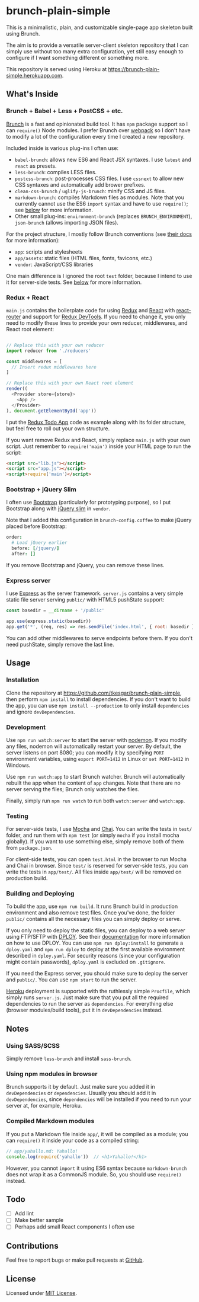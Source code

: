 # brunch-plain-simple

This is a minimalistic, plain, and customizable single-page app skeleton built using Brunch.

The aim is to provide a versatile server-client skeleton repository that I can simply use without too many extra configuration, yet still easy enough to configure if I want something different or something more.

This repository is served using Heroku at https://brunch-plain-simple.herokuapp.com.

## What's Inside

### Brunch + Babel + Less + PostCSS + etc.

[Brunch][brunch] is a fast and opinionated build tool. It has `npm` package support so I can `require()` Node modules. I prefer Brunch over [webpack][webpack] so I don't have to modify a lot of the configuration every time I created a new repository.

Included inside is various plug-ins I often use:
 - `babel-brunch`: allows new ES6 and React JSX syntaxes. I use `latest` and `react` as presets.
 - `less-brunch`: compiles LESS files.
 - `postcss-brunch`: post-processes CSS files. I use `cssnext` to allow new CSS syntaxes and automatically add brower prefixes.
 - `clean-css-brunch` / `uglify-js-brunch`: minify CSS and JS files.
 - `markdown-brunch`: compiles Markdown files as modules. Note that you currently cannot use the ES6 `import` syntax and have to use `require()`; see [below](#notes) for more information.
 - Other small plug-ins: `environment-brunch` (replaces `BRUNCH_ENVIRONMENT`), `json-brunch` (allows importing JSON files).

For the project structure, I mostly follow Brunch conventions (see [their docs][brunch-docs] for more information):
 - `app`: scripts and stylesheets
 - `app/assets`: static files (HTML files, fonts, favicons, etc.)
 - `vendor`: JavaScript/CSS libraries

One main difference is I ignored the root `test` folder, because I intend to use it for server-side tests. See [below](#testing) for more information.

### Redux + React

`main.js` contains the boilerplate code for using [Redux][redux] and [React][react] with [react-router][react-router] and support for [Redux DevTools][redux-devtools]. If you need to change it, you only need to modify these lines to provide your own reducer, middlewares, and React root element:

```js

// Replace this with your own reducer
import reducer from './reducers'

const middlewares = [
  // Insert redux middlewares here
]

// Replace this with your own React root element
render((
  <Provider store={store}>
    <App />
  </Provider>
), document.getElementById('app'))
```

I put the [Redux Todo App][redux-todo] code as example along with its folder structure, but feel free to roll out your own structure.

If you want remove Redux and React, simply replace `main.js` with your own script. Just remember to `require('main')` inside your HTML page to run the script:

```html
<script src="lib.js"></script>
<script src="app.js"></script>
<script>require('main')</script>
```

### Bootstrap + jQuery Slim

I often use [Bootstrap][bootstrap] (particularly for prototyping purpose), so I put Bootstrap along with [jQuery slim][jquery] in `vendor`.

Note that I added this configuration in `brunch-config.coffee` to make jQuery placed before Bootstrap:

```coffee
order:
  # Load jQuery earlier
  before: [/jquery/]
  after: []
```

If you remove Bootstrap and jQuery, you can remove these lines.

### Express server

I use [Express][express] as the server framework. `server.js` contains a very simple static file server serving `public/` with HTML5 pushState support:

```js
const basedir = __dirname + '/public'

app.use(express.static(basedir))
app.get('*', (req, res) => res.sendFile('index.html', { root: basedir }))
```

You can add other middlewares to serve endpoints before them. If you don't need pushState, simply remove the last line.

## Usage

### Installation

Clone the repository at https://github.com/tkesgar/brunch-plain-simple, then perform `npm install` to install dependencies. If you don't want to build the app, you can use `npm install --production` to only install `dependencies` and ignore `devDependencies`.

### Development

Use `npm run watch:server` to start the server with [nodemon]. If you modify any files, nodemon will automatically restart your server. By default, the server listens on port 8080; you can modify it by specifying `PORT` environment variables, using `export PORT=1412` in Linux or `set PORT=1412` in Windows.

Use `npm run watch:app` to start Brunch watcher. Brunch will automatically rebuilt the app when the content of `app` changes. Note that there are no server serving the files; Brunch only watches the files.

Finally, simply run `npm run watch` to run both `watch:server` and `watch:app`.

### Testing

For server-side tests, I use [Mocha][mocha] and [Chai][chai]. You can write the tests in `test/` folder, and run them with `npm test` (or simply `mocha` if you install mocha globally). If you want to use something else, simply remove both of them from `package.json`.

For client-side tests, you can open `test.html` in the browser to run Mocha and Chai in browser. Since `test/` is reserved for server-side tests, you can write the tests in `app/test/`. All files inside `app/test/` will be removed on production build.

### Building and Deploying

To build the app, use `npm run build`. It runs Brunch build in production environment and also remove test files. Once you've done, the folder `public/` contains all the necessary files you can simply deploy or serve.

If you only need to deploy the static files, you can deploy to a web server using FTP/SFTP with [DPLOY][dploy]. See their [documentation][dploy-docs] for more information on how to use DPLOY. You can use `npm run dploy:install` to generate a `dploy.yaml` and `npm run dploy` to deploy at the first available environment described in `dploy.yaml`. For security reasons (since your configuration might contain passwords), `dploy.yaml` is excluded on `.gitignore`.

If you need the Express server, you should make sure to deploy the server and `public/`. You can use `npm start` to run the server.

[Heroku][heroku] deployment is supported with the ruthlessly simple `Procfile`, which simply runs `server.js`. Just make sure that you put all the required dependencies to run the server as `dependencies`. For everything else (browser modules/build tools), put it in `devDependencies` instead.

## Notes

### Using SASS/SCSS

Simply remove `less-brunch` and install `sass-brunch`.

### Using npm modules in browser

Brunch supports it by default. Just make sure you added it in `devDependencies` or `dependencies`. Usually you should add it in `devDependencies`, since `dependencies` will be installed if you need to run your server at, for example, Heroku.

### Compiled Markdown modules

If you put a Markdown file inside `app/`, it will be compiled as a module; you can `require()` it inside your code as a compiled string:

```js
// app/yahallo.md: Yahallo!
console.log(require('yahallo'))  // <h1>Yahallo!</h1>
```

However, you cannot `import` it using ES6 syntax because `markdown-brunch` does not wrap it as a CommonJS module. So, you should use `require()` instead.

## Todo

 - [ ] Add lint
 - [ ] Make better sample
 - [ ] Perhaps add small React components I often use

## Contributions

Feel free to report bugs or make pull requests at [GitHub][issues].

## License

Licensed under [MIT License](LICENSE).

[brunch]: http://brunch.io/
[webpack]: https://webpack.github.io/
[brunch-docs]: http://brunch.io/docs/config
[redux]: http://redux.js.org/
[react]: https://facebook.github.io/react/
[react-router]: https://github.com/ReactTraining/react-router
[redux-devtools]: https://zalmoxisus.github.io/redux-devtools-extension/
[redux-todo]: http://redux.js.org/docs/basics/ExampleTodoList.html
[bootstrap]: https://getbootstrap.com/
[jquery]: https://jquery.com/
[express]: http://expressjs.com/
[nodemon]: https://github.com/remy/nodemon
[mocha]: https://mochajs.org/
[chai]: http://chaijs.com/
[dploy]: https://leanmeanfightingmachine.github.io/dploy/
[dploy-docs]: https://github.com/LeanMeanFightingMachine/dploy
[heroku]: https://dashboard.heroku.com/
[issues]: https://github.com/tkesgar/brunch-plain-simple/issues
